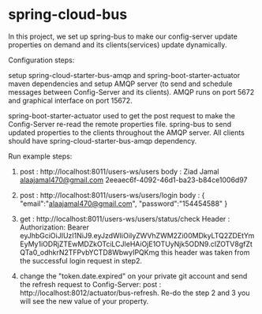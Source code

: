 # spring-cloud-bus

In this project, we set up spring-bus to make our config-server update properties on demand and its clients(services) update dynamically.

Configuration steps:

setup spring-cloud-starter-bus-amqp and spring-boot-starter-actuator maven dependencies and setup AMQP server (to send and schedule messages between Config-Server and its clients). AMQP runs on port 5672 and graphical interface on port 15672.

spring-boot-starter-actuator used to get the post request to make the Config-Server re-read the remote properties file. spring-bus to send updated properties to the clients throughout the AMQP server. All clients should have spring-cloud-starter-bus-amqp dependency.

Run example steps:

1. post : http://localhost:8011/users-ws/users
   body : 
   <UserResposeModel>
    <firatname>Ziad</firatname>
    <lastname>Jamal</lastname>
    <email>alaajamal470@gmail.com</email>
    <userId>2eeaec6f-4092-46d1-ba23-b84ce1006d97</userId>
   </UserResposeModel>
   
2. post : http://localhost:8011/users-ws/users/login
   body :
    {
    "email":"alaajamal470@gmail.com",
    "password":"154454588"
    }
3. get : http://localhost:8011/users-ws/users/status/check
   Header :
   Authorization: Bearer eyJhbGciOiJIUzI1NiJ9.eyJzdWIiOiIyZWVhZWM2Zi00MDkyLTQ2ZDEtYmEyMy1iODRjZTEwMDZkOTciLCJleHAiOjE1OTUyNjk5ODN9.cIZOTV8gfZtQTa0_odhkrN2TFPvbYCTD8WbwyIPQKmg
   this header was taken from the successful login request in step2.
   
4. change the "token.date.expired" on your private git account and send the refresh request to Config-Server:
post : http://localhost:8012/actuator/bus-refresh. Re-do the step 2 and 3 you will see the new value of your property.
    
